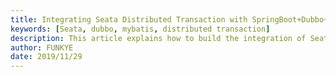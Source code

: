 ```yaml
---
title: Integrating Seata Distributed Transaction with SpringBoot+Dubbo+MybatisPlus
keywords: [Seata, dubbo, mybatis, distributed transaction]
description: This article explains how to build the integration of Seata with SpringBoot+Dubbo+MybatisPlus using the direct connection approach.
author: FUNKYE
date: 2019/11/29
---
```

